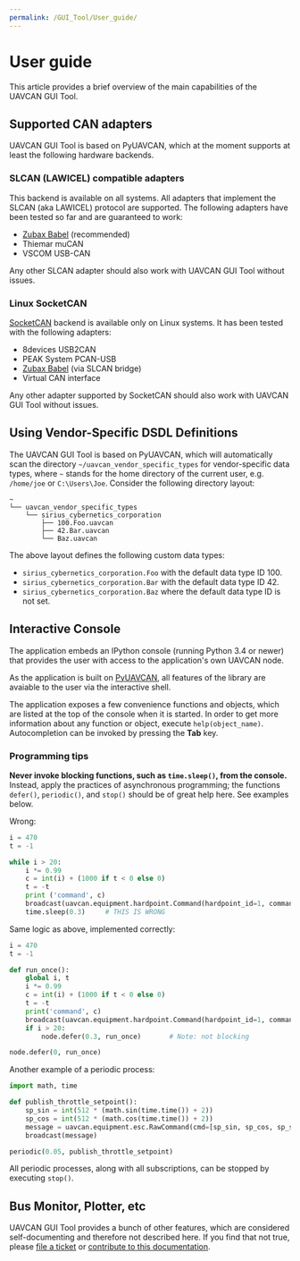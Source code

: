 ```yaml
---
permalink: /GUI_Tool/User_guide/
---
```


# User guide

This article provides a brief overview of the main capabilities of the UAVCAN GUI Tool.

## Supported CAN adapters

UAVCAN GUI Tool is based on PyUAVCAN, which at the moment supports at least the following hardware backends.

### SLCAN (LAWICEL) compatible adapters

This backend is available on all systems.
All adapters that implement the SLCAN (aka LAWICEL) protocol are supported.
The following adapters have been tested so far and are guaranteed to work:

* [Zubax Babel](https://docs.zubax.com/zubax_babel) (recommended)
* Thiemar muCAN
* VSCOM USB-CAN

Any other SLCAN adapter should also work with UAVCAN GUI Tool without issues.

### Linux SocketCAN

[SocketCAN](https://en.wikipedia.org/wiki/SocketCAN) backend is available only on Linux systems.
It has been tested with the following adapters:

* 8devices USB2CAN
* PEAK System PCAN-USB
* [Zubax Babel](https://docs.zubax.com/zubax_babel) (via SLCAN bridge)
* Virtual CAN interface

Any other adapter supported by SocketCAN should also work with UAVCAN GUI Tool without issues.

## Using Vendor-Specific DSDL Definitions

The UAVCAN GUI Tool is based on PyUAVCAN,
which will automatically scan the directory `~/uavcan_vendor_specific_types` for vendor-specific data types,
where `~` stands for the home directory of the current user, e.g. `/home/joe` or `C:\Users\Joe`.
Consider the following directory layout:

```
~
└── uavcan_vendor_specific_types
    └── sirius_cybernetics_corporation
        ├── 100.Foo.uavcan
        ├── 42.Bar.uavcan
        └── Baz.uavcan
```

The above layout defines the following custom data types:

* `sirius_cybernetics_corporation.Foo` with the default data type ID 100.
* `sirius_cybernetics_corporation.Bar` with the default data type ID 42.
* `sirius_cybernetics_corporation.Baz` where the default data type ID is not set.

## Interactive Console

The application embeds an IPython console (running Python 3.4 or newer)
that provides the user with access to the application's own UAVCAN node.

As the application is built on [PyUAVCAN](/Implementations/Pyuavcan),
all features of the library are avaiable to the user via the interactive shell.

The application exposes a few convenience functions and objects, which are listed at the top of the console
when it is started.
In order to get more information about any function or object, execute `help(object_name)`.
Autocompletion can be invoked by pressing the **Tab** key.

### Programming tips

**Never invoke blocking functions, such as `time.sleep()`, from the console.**
Instead, apply the practices of asynchronous programming;
the functions `defer()`, `periodic()`, and `stop()` should be of great help here.
See examples below.

Wrong:

```python
i = 470
t = -1

while i > 20:
    i *= 0.99
    c = int(i) + (1000 if t < 0 else 0)
    t = -t
    print ('command', c)
    broadcast(uavcan.equipment.hardpoint.Command(hardpoint_id=1, command=c))
    time.sleep(0.3)     # THIS IS WRONG
```

Same logic as above, implemented correctly:

```python
i = 470
t = -1

def run_once():
    global i, t
    i *= 0.99
    c = int(i) + (1000 if t < 0 else 0)
    t = -t
    print('command', c)
    broadcast(uavcan.equipment.hardpoint.Command(hardpoint_id=1, command=c))
    if i > 20:
        node.defer(0.3, run_once)       # Note: not blocking

node.defer(0, run_once)
```

Another example of a periodic process:

```python
import math, time

def publish_throttle_setpoint():
    sp_sin = int(512 * (math.sin(time.time()) + 2))
    sp_cos = int(512 * (math.cos(time.time()) + 2))
    message = uavcan.equipment.esc.RawCommand(cmd=[sp_sin, sp_cos, sp_sin, sp_cos])
    broadcast(message)

periodic(0.05, publish_throttle_setpoint)
```

All periodic processes, along with all subscriptions, can be stopped by executing `stop()`.

## Bus Monitor, Plotter, etc

UAVCAN GUI Tool provides a bunch of other features,
which are considered self-documenting and therefore not described here.
If you find that not true, please [file a ticket](https://github.com/UAVCAN/gui_tool)
or [contribute to this documentation](https://github.com/UAVCAN/uavcan.github.io).

